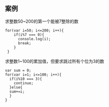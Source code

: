 ## 案例
求整数50~200的第一个能被7整除的数
    
    for(var i=50; i<=200; i++){
        if(i%7 === 0){
          console.log(i);
          break;
        }
     }

求整数1~100的累加值，但要求跳过所有个位为3的数

    var sum = 0;
    for(var i=1; i<=100; i++){
      if(i%10 === 3){
        continue;
      }else{
      sum+=i;
      }
    }
